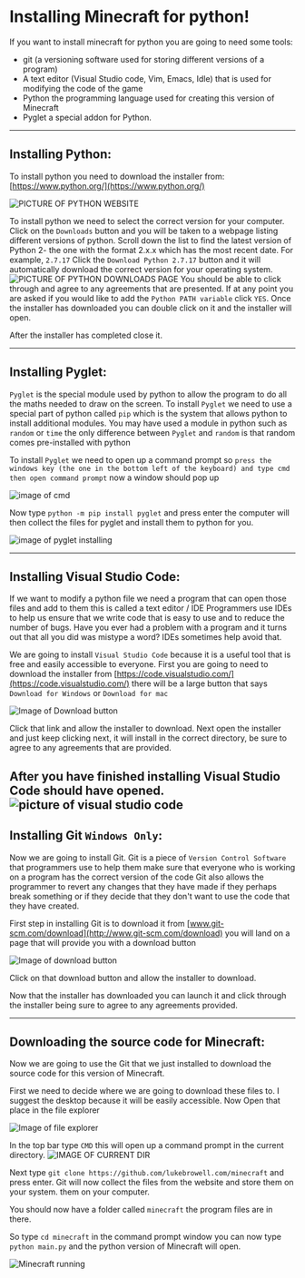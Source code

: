# Installing Minecraft for python!
If you want to install minecraft for python you are going to need some tools:
* git (a versioning software used for storing different versions of a program)
* A text editor (Visual Studio code, Vim, Emacs, Idle) that is used for modifying the code of the game
* Python the programming language used for creating this version of Minecraft
* Pyglet a special addon for Python.

----
## Installing Python:
To install python you need to download the installer from: [https://www.python.org/](https://www.python.org/)

![PICTURE OF PYTHON WEBSITE](https://github.com/lukebrowell/Minecraft/blob/master/Images/PythonWebsite.PNG)

To install python we need to select the correct version for your computer.
Click on the `Downloads` button and you will be taken to a webpage listing different versions of python.
Scroll down the list to find the latest version of Python 2- the one with the format 2.x.x which has the most recent date. For example, `2.7.17`
Click the `Download Python 2.7.17` button and it will automatically download the correct version for your operating system.
![PICTURE OF PYTHON DOWNLOADS PAGE](https://github.com/lukebrowell/Minecraft/blob/master/Images/PythonDownloadButton.PNG)
You should be able to click through and agree to any agreements that are presented. If at any point you are asked if you would like to add the `Python PATH variable` click `YES`.
Once the installer has downloaded you can double click on it and the installer will open.

After the installer has completed close it.

---
## Installing Pyglet:
`Pyglet` is the special module used by python to allow the program to do all the maths needed to draw on the screen.
To install `Pyglet` we need to use a special part of python called `pip` which is the system that allows python to install additional modules.
You may have used a module in python such as `random` or `time` the only difference between `Pyglet` and `random` is that random comes pre-installed with python

To install `Pyglet` we need to open up a command prompt so `press the windows key (the one in the bottom left of the keyboard) and type cmd then open command prompt`
now a window should pop up

![image of cmd](https://github.com/lukebrowell/Minecraft/blob/master/Images/CMDopenInDir.PNG)

Now type `python -m pip install pyglet` and press enter the computer will then collect the files for pyglet and install them to python for you.

![image of pyglet installing](https://github.com/lukebrowell/Minecraft/blob/master/Images/InstallingPyglet.PNG)

---
## Installing Visual Studio Code:
If we want to modify a python file we need a program that can open those files and add to them
this is called a text editor / IDE Programmers use IDEs to help us ensure that we write code that is easy to use and to reduce the number of bugs.
Have you ever had a problem with a program and it turns out that all you did was mistype a word? IDEs sometimes help avoid that.

We are going to install `Visual Studio Code` because it is a useful tool that is free and easily accessible to everyone.
First you are going to need to download the installer from [https://code.visualstudio.com/](https://code.visualstudio.com/) there will be a large button
that says `Download for Windows` or `Download for mac`

![Image of Download button](https://github.com/lukebrowell/Minecraft/blob/master/Images/VSCDL.PNG)

Click that link and allow the installer to download.
Next open the installer and just keep clicking next, it will install in the correct directory, be sure to agree to any agreements that are provided.

After you have finished installing Visual Studio Code should have opened.
![picture of visual studio code](https://github.com/lukebrowell/Minecraft/blob/master/Images/VSCInstalled.PNG)
---
## Installing Git `Windows Only`:
Now we are going to install Git. Git is a piece of `Version Control Software` that programmers use to help them make sure that everyone who is working on a program has the correct version of the code
Git also allows the programmer to revert any changes that they have made if they perhaps break something or if they decide that they don't want to use the code that they have created.

First step in installing Git is to download it from [www.git-scm.com/download](http://www.git-scm.com/download) you will land on a page that will provide you with a download button

![Image of download button](https://github.com/lukebrowell/Minecraft/blob/master/Images/GitDownload.PNG)

Click on that download button and allow the installer to download.

Now that the installer has downloaded you can launch it and click through the installer being sure to agree to any agreements provided.

---
## Downloading the source code for Minecraft:

Now we are going to use the Git that we just installed to download the source code for this version of Minecraft.

First we need to decide where we are going to download these files to. I suggest the desktop because it will be easily accessible.
Now Open that place in the file explorer

![Image of file explorer](https://github.com/lukebrowell/Minecraft/blob/master/Images/DirOpenInFE.PNG)

In the top bar type `CMD` this will open up a command prompt in the current directory.
![IMAGE OF CURRENT DIR]()

Next type `git clone https://github.com/lukebrowell.com/minecraft` and press enter. Git will now collect the files from the website and store them on your system.
them on your computer.

You should now have a folder called `minecraft` the program files are in there.


So type `cd minecraft` in the command prompt window you can now type `python main.py` and the python version of Minecraft will open.

![Minecraft running](https://github.com/lukebrowell/Minecraft/blob/master/Images/Python%20running.PNG)
